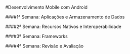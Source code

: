 #Desenvolvimento Mobile com Android

####1ª Semana: Aplicações e Armazenamento de Dados

####2ª Semana: Recursos Nativos e Interoperabilidade

####3ª Semana: Frameworks

####4ª Semana: Revisão e Avaliação
